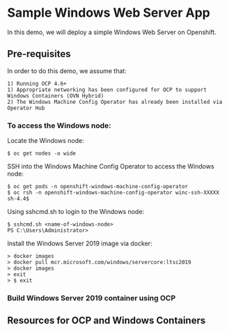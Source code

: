 # Sample Windows Web Server App
In this demo, we will deploy a simple Windows Web Server on Openshift.

## Pre-requisites
In order to do this demo, we assume that:
```
1) Running OCP 4.6+
1) Appropriate networking has been configured for OCP to support Windows Containers (OVN Hybrid)
2) The Windows Machine Config Operator has already been installed via Operator Hub
```

### To access the Windows node:
Locate the Windows node:
```
$ oc get nodes -o wide
```

SSH into the Windows Machine Config Operator to access the Windows node:
```
$ oc get pods -n openshift-windows-machine-config-operator
$ oc rsh -n openshift-windows-machine-config-operator winc-ssh-XXXXX
sh-4.4$
```

Using sshcmd.sh to login to the Windows node:
```
$ sshcmd.sh <name-of-windows-node>
PS C:\Users\Administrator>
```

Install the Windows Server 2019 image via docker:
```
> docker images
> docker pull mcr.microsoft.com/windows/servercore:ltsc2019
> docker images
> exit
> $ exit
```

### Build Windows Server 2019 container using OCP


## Resources for OCP and Windows Containers
